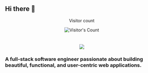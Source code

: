 ## Hi there 👋

<div align="center"> 
  <p>Visitor count</p>
  <img src="https://profile-counter.glitch.me/niczrsoh/count.svg" alt="Visitor's Count" />
</div>

<h1 align="center">
    <img src="https://readme-typing-svg.herokuapp.com/?font=Inter&size=48&center=true&vCenter=true&width=500&height=70&color=4493F8&duration=4000&lines=Hi+There!+👋;+I'm+Nicholas+Soh!;" />
</h1>

### A full-stack software engineer passionate about building beautiful, functional, and user-centric web applications.

